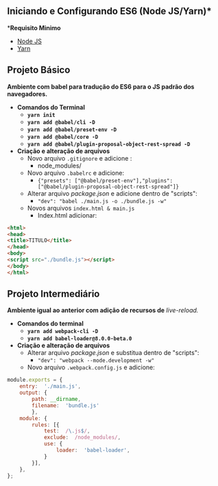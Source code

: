 ## Iniciando e Configurando ES6 (Node JS/Yarn)*
***Requisito Minimo**

 - [Node JS](https://nodejs.org/en/)
 - [Yarn](https://yarnpkg.com)
##  Projeto Básico
**Ambiente com babel para tradução do ES6 para o JS padrão dos navegadores.**
 - **Comandos do Terminal**
	 - **`yarn init`**
	 - **`yarn add @babel/cli -D`**
	 - **`yarn add @babel/preset-env -D`**
	 - **`yarn add @babel/core -D`**
	 - **`yarn add @babel/plugin-proposal-object-rest-spread -D`**
 - **Criação e alteração de arquivos**
	 - Novo arquivo `.gitignore` e adicione :
		 - node_modules/
	 - Novo arquivo `.babelrc` e adicione:
		 - ``` {"presets": ["@babel/preset-env"],"plugins": ["@babel/plugin-proposal-object-rest-spread"]} ```
	 - Alterar arquivo *package.json* e adicione dentro de "scripts":
		 - ```"dev": "babel ./main.js -o ./bundle.js -w"```
	 - Novos arquivos `index.html & main.js`
		 - Index.html adicionar:
```html
<html>
<head>
<title>TITULO</title>
</head>
<body>
<script src="./bundle.js"></script>
</body>
</html>
```
## Projeto Intermediário
**Ambiente igual ao anterior com adição de recursos de** *live-reload.*
 - **Comandos do terminal**
	 - **`yarn add webpack-cli -D`**
	 - **`yarn add babel-loader@8.0.0-beta.0`**
 - **Criação e alteração de arquivos**
	 - Alterar arquivo *package.json* e substitua dentro de "scripts":
		 - ```"dev": "webpack --mode.development -w"```
	 - Novo arquivo `.webpack.config.js` e adicione:
```javascript 
module.exports = {
	entry:  './main.js',
	output: {
		path: __dirname,
		filename:  'bundle.js'
		},
	module: {
		rules: [{
			test:  /\.js$/,
			exclude:  /node_modules/,
			use: {
				loader:  'babel-loader',
			}
		}],
	},
};
```